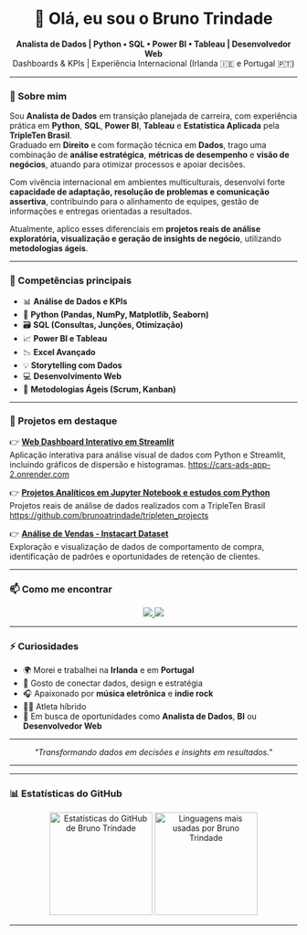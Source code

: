 
<h1 align="center">👋 Olá, eu sou o Bruno Trindade</h1>

<p align="center">
  <strong>Analista de Dados | Python • SQL • Power BI • Tableau | Desenvolvedor Web</strong><br>
  Dashboards & KPIs | Experiência Internacional (Irlanda 🇮🇪 e Portugal 🇵🇹)
</p>

---

### 🚀 Sobre mim

Sou **Analista de Dados** em transição planejada de carreira, com experiência prática em **Python**, **SQL**, **Power BI**, **Tableau** e **Estatística Aplicada** pela **TripleTen Brasil**.  
Graduado em **Direito** e com formação técnica em **Dados**, trago uma combinação de **análise estratégica**, **métricas de desempenho** e **visão de negócios**, atuando para otimizar processos e apoiar decisões.

Com vivência internacional em ambientes multiculturais, desenvolvi forte **capacidade de adaptação, resolução de problemas e comunicação assertiva**, contribuindo para o alinhamento de equipes, gestão de informações e entregas orientadas a resultados.

Atualmente, aplico esses diferenciais em **projetos reais de análise exploratória, visualização e geração de insights de negócio**, utilizando **metodologias ágeis**.

---

### 🧠 Competências principais

- 📊 **Análise de Dados e KPIs**
- 🐍 **Python (Pandas, NumPy, Matplotlib, Seaborn)**
- 🗃️ **SQL (Consultas, Junções, Otimização)**
- 📈 **Power BI e Tableau**
- 📉 **Excel Avançado**
- 💡 **Storytelling com Dados**
- 💻 **Desenvolvimento Web**
- 🔄 **Metodologias Ágeis (Scrum, Kanban)**

---

### 📂 Projetos em destaque

👉 [**Web Dashboard Interativo em Streamlit**](#)  
Aplicação interativa para análise visual de dados com Python e Streamlit, incluindo gráficos de dispersão e histogramas.
https://cars-ads-app-2.onrender.com

👉 [**Projetos Analíticos em Jupyter Notebook e estudos com Python**](#)
Projetos reais de análise de dados realizados com a TripleTen Brasil
https://github.com/brunoatrindade/tripleten_projects   

👉 [**Análise de Vendas - Instacart Dataset**](#)  
Exploração e visualização de dados de comportamento de compra, identificação de padrões e oportunidades de retenção de clientes.

---

### 📫 Como me encontrar

<p align="center">
  <a href="https://www.linkedin.com/in/brunoatrindade" target="_blank">
    <img src="https://img.shields.io/badge/-Bruno%20Trindade-blue?style=for-the-badge&logo=Linkedin&logoColor=white"/>
  </a>
  <a href="https://github.com/brunoatrindade">
    <img src="https://img.shields.io/badge/-brunoatrindade-black?style=for-the-badge&logo=github&logoColor=white"/>
  </a>
</p>

---

### ⚡ Curiosidades

- 🌍 Morei e trabalhei na **Irlanda** e em **Portugal**
- 🧩 Gosto de conectar dados, design e estratégia
- 🎧 Apaixonado por **música eletrônica** e **indie rock**
- 🏋️‍♀️ Atleta híbrido 
- 🚀 Em busca de oportunidades como **Analista de Dados**, **BI** ou **Desenvolvedor Web**
  

---

<p align="center">
  <em>"Transformando dados em decisões e insights em resultados."</em>
</p>

---

---

### 📊 Estatísticas do GitHub

<p align="center">
  <img 
    src="https://github-readme-stats.vercel.app/api?username=brunoatrindade&show_icons=true&theme=tokyonight&hide_border=true&count_private=true" 
    alt="Estatísticas do GitHub de Bruno Trindade" 
    height="180em"
  />
  <img 
    src="https://github-readme-stats.vercel.app/api/top-langs/?username=brunoatrindade&layout=compact&theme=tokyonight&hide_border=true" 
    alt="Linguagens mais usadas por Bruno Trindade" 
    height="180em"
  />
</p>

---

